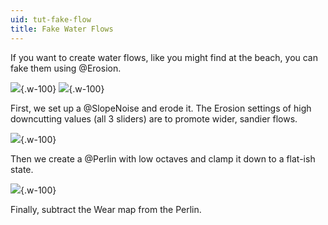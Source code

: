 ```yaml
---
uid: tut-fake-flow
title: Fake Water Flows
---
```


If you want to create water flows, like you might find at the beach, you can fake them using @Erosion.

![](/images/tut/Fake-1.webp){.w-100}
![](/images/tut/Fake-2.webp){.w-100}

First, we set up a @SlopeNoise and erode it. The Erosion settings of high downcutting values (all 3 sliders) are to promote wider, sandier flows.

![](/images/tut/Fake-3.webp){.w-100}

Then we create a @Perlin with low octaves and clamp it down to a flat-ish state.

![](/images/tut/Fake-4.webp){.w-100}

Finally, subtract the Wear map from the Perlin.